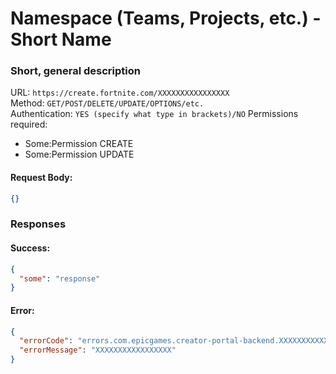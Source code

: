# Namespace (Teams, Projects, etc.) - Short Name
### Short, general description

URL: `https://create.fortnite.com/XXXXXXXXXXXXXXXX` \
Method: `GET/POST/DELETE/UPDATE/OPTIONS/etc.` \
Authentication: `YES (specify what type in brackets)/NO`
Permissions required:
  - Some:Permission CREATE
  - Some:Permission UPDATE

#### Request Body:
```json
{}
```

### Responses
#### Success:
```json
{
  "some": "response"
}
```

#### Error:
```json
{
  "errorCode": "errors.com.epicgames.creator-portal-backend.XXXXXXXXXXXXX",
  "errorMessage": "XXXXXXXXXXXXXXXXX"
}
```
